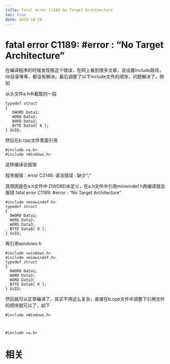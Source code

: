 ```yaml
---
title: fatal error C1189 No Target Architecture
toc: true
date: 2019-10-19
---
```

# fatal error C1189: #error : “No Target Architecture”

在编译程序的时候发现报这个错误，在网上看到很多文章，说设置include路径，lib目录等等，都没有解决。最后调整了以下include文件的顺序，问题解决了。例如

从头文件a.h中截取的一段


```
typedef struct
{
   DWORD Data1;
   WORD Data2;
   WORD Data3;
   BYTE Data4[ 8 ];
} GUID;
```

然后在b.cpp文件里面引用

```
#include <a.h>
#include <Windows.h>
```

这样编译会报错

程序报错：error C2146: 语法错误 : 缺少“;”

其原因是在a.h文件中 DWORD未定义，在a.h文件中引用minwindef.h再编译就会报错 fatal error C1189: #error : “No Target Architecture”


```
#include <minwindef.h>
typedef struct
{
  DWORD Data1;
  WORD Data2;
  WORD Data3;
  BYTE Data4[ 8 ];
} GUID;
```

再引用windows.h

```
#include <windows.h>
#include <minwindef.h>
typedef struct
{
  DWORD Data1;
  WORD Data2;
  WORD Data3;
  BYTE Data4[ 8 ];
} GUID;
```

然后就可以正常编译了，其实不用这么复杂，直接在b.cpp文件中调整下引用文件的顺序就可以了，如下

```
#include <Windows.h>



#include <a.h>
```

# 相关
